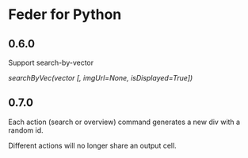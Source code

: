 # Feder for Python

## 0.6.0

Support search-by-vector

*searchByVec(vector [, imgUrl=None, isDisplayed=True])*

## 0.7.0

Each action (search or overview) command generates a new div with a random id.

Different actions will no longer share an output cell.